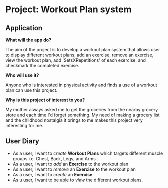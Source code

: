 # Project: Workout Plan system

## Application

**What will the app do?**

The aim of the project is to develop a workout plan system that allows user to display different workout plans, add an exercise, remove an exercise, view the workout plan, add 'SetsXRepetitions' of each exercise, and  checkmark the completed exercise.


**Who will use it?**

Anyone who is interested in physical activity and finds a use of a workout plan can use this project.


**Why is this project of interest to you?**

My mother always asked me to get the groceries from the nearby grocery store and each time I'd forget something. My need of making a grocery list and the childhood nostalgia it brings to me makes this project very interesting for me.



## User Diary

- As a user, I want to *create* **Workout Plans** which targets different muscle groups i.e. Chest, Back, Legs, and Arms .
- As a user, I want to *add* an **Exercise** to the workout plan
- As a user, I want to *remove* an **Exercise** to the workout plan
- As a user, I want to *create* an **Exercise**
- As u user, I want to be able to *view* the different workout plans.
